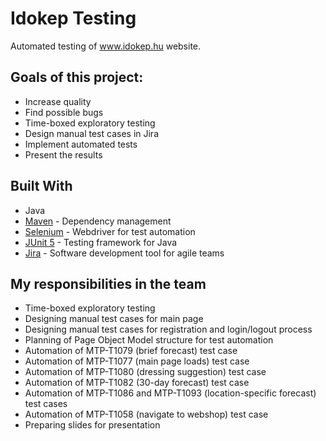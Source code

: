 # Idokep Testing

Automated testing of www.idokep.hu website.

## Goals of this project:

* Increase quality
* Find possible bugs
* Time-boxed exploratory testing
* Design manual test cases in Jira
* Implement automated tests 
* Present the results

## Built With

* Java
* [Maven](https://maven.apache.org/) - Dependency management
* [Selenium](https://selenium.dev/) - Webdriver for test automation
* [JUnit 5](https://junit.org/junit5/) - Testing framework for Java
* [Jira](https://www.atlassian.com/software/jira) - Software development tool for agile teams

## My responsibilities in the team

* Time-boxed exploratory testing
* Designing manual test cases for main page
* Designing manual test cases for registration and login/logout process 
* Planning of Page Object Model structure for test automation
* Automation of MTP-T1079 (brief forecast) test case
* Automation of MTP-T1077 (main page loads) test case
* Automation of MTP-T1080 (dressing suggestion) test case
* Automation of MTP-T1082 (30-day forecast) test case
* Automation of MTP-T1086 and MTP-T1093 (location-specific forecast) test cases
* Automation of MTP-T1058 (navigate to webshop) test case
* Preparing slides for presentation
